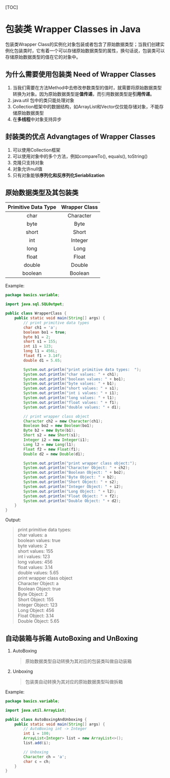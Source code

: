 [TOC]

# 包装类 Wrapper Classes in Java

包装类Wrapper Class的实例化对象包装或者包含了原始数据类型；当我们创建实例化包装类时，它有着一个可以存储原始数据类型的属性，换句话说，包装类可以存储原始数据类型的值在它的对象中。

## 为什么需要使用包装类 Need of Wrapper Classes

1. 当我们需要在方法Method中去修改参数类型的值时，就需要将原始数据类型转换为对象。因为原始数据类型是**值传递**，而引用数据类型是**引用传递**。
2. java.util 包中的类只能处理对象
3. Collection框架中的数据结构，如ArrayList和Vector仅仅能存储对象，不能存储原始数据类型
4. 在**多线程**中对象支持异步

## 封装类的优点 Advangtages of Wrapper Classes

1. 可以使用Collection框架
2. 可以使用对象中的多个方法，例如compareTo(), equals(), toString()
3. 克隆只支持对象
4. 对象允许null值
5. 只有对象能够**序列化和反序列化Seriablization**

## 原始数据类型及其包装类

| **Primitive Data Type** | **Wrapper Class** |
|:-----------------------:|:-----------------:|
|          char           |     Character     |
|          byte           |       Byte        |
|          short          |       Short       |
|           int           |      Integer      |
|          long           |       Long        |
|          float          |       Float       |
|         double          |      Double       |
|         boolean         |      Boolean      |

Example:
```java
package basics.variable;

import java.sql.SQLOutput;

public class WrapperClass {
    public static void main(String[] args) {
        // print primitive data types
        char ch1 = 'a';
        boolean bo1 = true;
        byte b1 = 2;
        short s1 = 155;
        int i1 = 123;
        long l1 = 456L;
        float f1 = 3.14f;
        double d1 = 5.65;

        System.out.println("print primitive data types:  ");
        System.out.println("char values: " + ch1);
        System.out.println("boolean values: " + bo1);
        System.out.println("byte values: " + b1);
        System.out.println("short values: " + s1);
        System.out.println("int i values: " + i1);
        System.out.println("long values: " + l1);
        System.out.println("float values: " + f1);
        System.out.println("double values: " + d1);

        // print wrapper class object
        Character ch2 = new Character(ch1);
        Boolean bo2 = new Boolean(bo1);
        Byte b2 = new Byte(b1);
        Short s2 = new Short(s1);
        Integer i2 = new Integer(i1);
        Long l2 = new Long(l1);
        Float f2 = new Float(f1);
        Double d2 = new Double(d1);

        System.out.println("print wrapper class object:");
        System.out.println("Character Object: " + ch2);
        System.out.println("Boolean Object: " + bo2);
        System.out.println("Byte Object: " + b2);
        System.out.println("Short Object: " + s2);
        System.out.println("Integer Object: " + i2);
        System.out.println("Long Object: " + l2);
        System.out.println("Float Object: " + f2);
        System.out.println("Double Object: " + d2);
    }
}
```

Output:
> print primitive data types:  
char values: a  
boolean values: true  
byte values: 2  
short values: 155  
int i values: 123  
long values: 456  
float values: 3.14  
double values: 5.65  
print wrapper class object  
Character Object: a  
Boolean Object: true  
Byte Object: 2  
Short Object: 155  
Integer Object: 123  
Long Object: 456  
Float Object: 3.14  
Double Object: 5.65

## 自动装箱与拆箱 AutoBoxing and UnBoxing

1. AutoBoxing
    > 原始数据类型自动转换为其对应的包装类叫做自动装箱
2. Unboxing
    > 包装类自动转换为其对应的原始数据类型叫做拆箱


Example:
```java
package basics.variable;

import java.util.ArrayList;

public class AutoBoxingAndUnboxing {
    public static void main(String[] args) {
        // AutoBoxing int -> Integer
        int i = 100;
        ArrayList<Integer> list = new ArrayList<>();
        list.add(i);

        // Unboxing
        Character ch = 'a';
        char c = ch;
    }
}
```